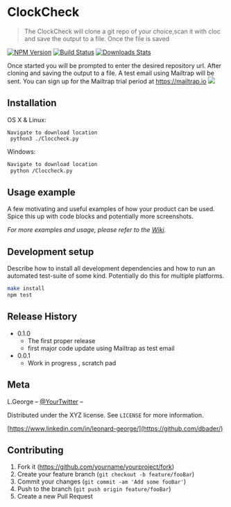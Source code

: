 
# ClockCheck

> The ClockCheck will clone a git repo of your choice,scan it with cloc and save the output to a file.
Once the file is saved

[![NPM Version][npm-image]][npm-url]
[![Build Status][travis-image]][travis-url]
[![Downloads Stats][npm-downloads]][npm-url]

Once started you will be prompted to enter the desired repository url. After cloning and saving the output to a file. A test email using Mailtrap will be sent.
You can sign up for the Mailtrap trial period at https://mailtrap.io
![](header.png)

## Installation

OS X & Linux:

```
Navigate to download location
 python3 ./Cloccheck.py
```

Windows:

```sh
Navigate to download location
 python /Cloccheck.py
```

## Usage example

A few motivating and useful examples of how your product can be used. Spice this up with code blocks and potentially more screenshots.

_For more examples and usage, please refer to the [Wiki][wiki]._

## Development setup

Describe how to install all development dependencies and how to run an automated test-suite of some kind. Potentially do this for multiple platforms.

```sh
make install
npm test
```

## Release History

  
* 0.1.0
  * The first proper release
  * first major code update using Mailtrap as test email 
* 0.0.1
  * Work in progress , scratch pad

## Meta

L.George – [@YourTwitter](https://twitter.com/dbader_org) – 

Distributed under the XYZ license. See ``LICENSE`` for more information.

[https://www.linkedin.com/in/leonard-george/](https://github.com/dbader/)

## Contributing

1. Fork it (<https://github.com/yourname/yourproject/fork>)
2. Create your feature branch (`git checkout -b feature/fooBar`)
3. Commit your changes (`git commit -am 'Add some fooBar'`)
4. Push to the branch (`git push origin feature/fooBar`)
5. Create a new Pull Request

<!-- Markdown link & img dfn's -->
[npm-image]: https://img.shields.io/npm/v/datadog-metrics.svg?style=flat-square
[npm-url]: https://npmjs.org/package/datadog-metrics
[npm-downloads]: https://img.shields.io/npm/dm/datadog-metrics.svg?style=flat-square
[travis-image]: https://img.shields.io/travis/dbader/node-datadog-metrics/master.svg?style=flat-square
[travis-url]: https://travis-ci.org/dbader/node-datadog-metrics
[wiki]: https://github.com/yourname/yourproject/wiki
